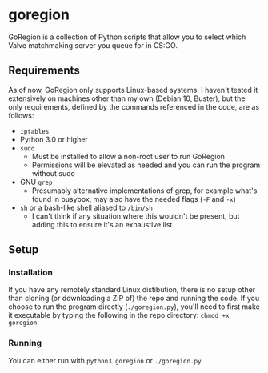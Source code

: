 # goregion
GoRegion is a collection of Python scripts that allow you to select which Valve matchmaking server you queue for in CS:GO.
## Requirements
As of now, GoRegion only supports Linux-based systems. I haven't tested it extensively on machines other than my own (Debian 10, Buster), but the only requirements, defined by the commands referenced in the code, are as follows:
- `iptables`
- Python 3.0 or higher
- `sudo`
  - Must be installed to allow a non-root user to run GoRegion
  - Permissions will be elevated as needed and you can run the program without sudo
- GNU `grep`
  - Presumably alternative implementations of grep, for example what's found in busybox, may also have the needed flags (`-F` and `-x`)
- `sh` or a bash-like shell aliased to `/bin/sh`
  - I can't think if any situation where this wouldn't be present, but adding this to ensure it's an exhaustive list

## Setup
### Installation
If you have any remotely standard Linux distibution, there is no setup other than cloning (or downloading a ZIP of) the repo and running the code. If you choose to run the program directly (`./goregion.py`), you'll need to first make it executable by typing the following in the repo directory:
`chmod +x goregion`
### Running
You can either run with `python3 goregion` or `./goregion.py`.
